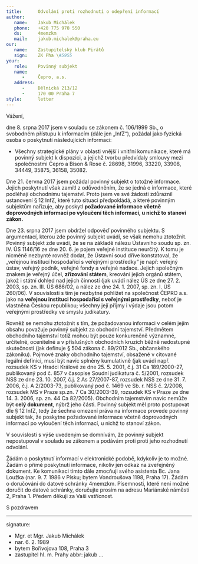 ```yaml
---
title:      Odvolání proti rozhodnutí o odepření informací
author:
   name:    Jakub Michálek
   phone:   +420 775 978 550
   ds:      4memzkm
   mail:    jakub.michalek@praha.eu
our:
   name:    Zastupitelský klub Pirátů
   sign:    ZK Pha \#5955
your:
   role:    Povinný subjekt
   name:    
      -     Čepro, a.s.
   address:
      -     Dělnická 213/12
      -     170 00 Praha 7
style:      letter
---
```


Vážení,

dne 8. srpna 2017 jsem v souladu se zákonem č. 106/1999 Sb., o svobodném přístupu k informacím (dále jen „InfZ“), požádal jako fyzická osoba o poskytnutí následujících informací:

* Všechny strategické plány v oblasti vnější i vnitřní komunikace, které má povinný subjekt k dispozici, a jejichž tvorbu předvídaly smlouvy mezi společnostmi Čepro a Bison & Rose č. 28698, 31996, 33220, 33908, 34449, 35875, 36158, 35082.

Dne 21. června 2017 jsem požádal povinný subjekt o totožné informace. Jejich poskytnutí však zamítl z odůvodněním, že se jedná o informace, které podléhají obchodnímu tajemství. Proto jsem ve své žádosti zdůraznil ustanovení § 12 InfZ, které tuto situaci předpokládá, a které povinným subjektům nařizuje, aby poskytl **požadované informace včetně doprovodných informací po vyloučení těch informací, u nichž to stanoví zákon.** 

Dne 23. srpna 2017 jsem obdržel odpověď povinného subjektu. S argumentací, kterou zde povinný subjekt uvádí, se však nemohu ztotožnit. Povinný subjekt zde uvádí, že se na základě nálezu Ústavního soudu sp. zn. IV. ÚS 1146/16 ze dne 20. 6. je pojem veřejné instituce neurčitý. K tomu je nicméně nezbynté rovněž dodat, že Ústavní soud dříve konstatoval, že „veřejnou institucí hospodařící s veřejnými prostředky“ je např: veřejný ústav, veřejný podnik, veřejné fondy a veřejné nadace. Jejich společným znakem je veřejný účel, **zřizování státem**, kreování jejich orgánů státem, jakož i státní dohled nad je­jich činností (jak uvádí nález ÚS ze dne 27. 2. 2003, sp. zn. III. ÚS 686/02, a nález ze dne 24. 1. 2007, sp. zn. I. ÚS 260/06). V souvislosti s tím je nezbytné pohlížet na společnost ČEPRO a.s. jako na **veřejnou instituci hospodařící s veřejnými prostředky**, neboť je vlastněna Českou republikou; všechny její příjmy i výdaje jsou potom veřejnými prostředky ve smyslu judikatury. 

Rovněž se nemohu ztotožnit s tím, že požadovanou informaci v celém jejím obsahu považuje povinný subjekt za obchodní tajemství. Předmětem obchodního tajemství totiž mohou být pouze konkurenčně významné, určitelné, ocenitelné a v příslušných obchodních kruzích běžně nedostupné skutečnosti (jak definuje § 504 zákona č. 89/2012 Sb., občanského zákoníku). Pojmové znaky obchodního tajemství, obsažené v citované legální definici, musí být navíc splněny kumulativně (jak uvádí např. rozsudek KS v Hradci Králové ze dne 25. 5. 2001, č.j. 31 Ca 189/2000-27, publikovaný pod č. 857 v časopise Soudní judikatura č. 5/2001, rozsudek NSS ze dne 23. 10. 2007, č.j. 2 As 27/2007-87, rozsudek NSS ze dne 31. 7. 2006, č.j. A 2/2003-73, publikovaný pod č. 1469 ve Sb. r. NSS č. 2/2008, rozsudek MS v Praze sp.zn. 7 Ca 30/2003-39, rozsudek KS v Praze ze dne 14. 3. 2006, sp. zn. 44 Ca 82/2005). Obchodním tajemstvím navíc nemůže být **celý dokument**, nýbrž jeho části. Povinný subjekt měl proto postupovat dle § 12 InfZ, tedy že šechna omezení práva na informace provede povinný subjekt tak, že poskytne požadované informace včetně doprovodných informací po vyloučení těch informací, u nichž to stanoví zákon. 

V souvislosti s výše uvedeným se domnívám, že povinný subjekt nepostupoval v souladu se zákonem a podávám proti proti jeho rozhodnutí odvolání.

Žádám o poskytnutí informací v elektronické podobě, kdykoliv je to možné. Žádám o přímé poskytnutí informace, nikoliv jen odkaz na zveřejněný dokument. Ke komunikaci tímto dále zmocňuji svého asistenta Bc. Jana Loužka (nar. 9. 7. 1986 v Písku; bytem Vondroušova 1198, Praha 17). Žádám o doručování do datové schránky 4memzkm. Písemnosti, které není možné doručit do datové schránky, doručujte prosím na adresu Mariánské náměstí 2, Praha 1. Předem děkuji za Vaši vstřícnost.

S pozdravem

---
signature: 
  - Mgr. et Mgr. Jakub Michálek
  - nar. 6. 2. 1989
  - bytem Bořivojova 108, Praha 3
  - zastupitel hl. m. Prahy
abbr:       jakub
...
